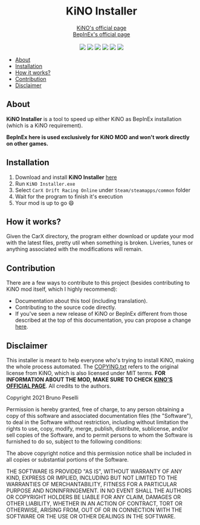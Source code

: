 
<h1 align="center"><b>KiNO Installer</b></h1>

<p align="center">
<a href="https://github.com/trbflxr/kino">KiNO's official page</a><br/><a href="https://github.com/BepInEx/BepInEx">BepInEx's official page</a>
<br/><br/>
<img src="https://img.shields.io/badge/version-1.0.0-red">
<img src="https://img.shields.io/badge/status-updated-green">
<!-- <img src="https://img.shields.io/badge/status-outdated-red"> -->
<img src="https://img.shields.io/badge/tools-utilities-blue">
<img src="https://img.shields.io/badge/KiNO-v3.2.1-orange">
<img src="https://img.shields.io/badge/BepInEx-v5.4.18-brightgreen">
<img src="https://img.shields.io/badge/Python-3.9.6-lightyellow">

</p>

- [About](#about)
- [Installation](#installation)
- [How it works?](#how-it-works)
- [Contribution](#contribution)
- [Disclaimer](#disclaimer)

## About

**KiNO Installer** is a tool to speed up either KiNO as BepInEx installation (which is a KiNO requirement).

**BepInEx here is used exclusively for KiNO MOD and won't work directly on other games.**

## Installation

1. Download and install **KiNO Installer** [here](https://github.com/pzzzl/kino-installer/raw/main/KiNO%20Installer.exe)
2. Run `KiNO Installer.exe`
3. Select `CarX Drift Racing Online` under `Steam/steamapps/common` folder
4. Wait for the program to finish it's execution
5. Your mod is up to go 😄

## How it works?

Given the CarX directory, the program either download or update your mod with the latest files, pretty util when something is broken. Liveries, tunes or anything associated with the modifications will remain.

## Contribution

<!-- **SOON** -->
There are a few ways to contribute to this project (besides contributing to KiNO mod itself, which I highly recommend):

- Documentation about this tool (including translation).
- Contributing to the source code directly.
- If you've seen a new release of KiNO or BepInEx different from those described at the top of this documentation, you can propose a change [here](https://github.com/pzzzl/kino-installer/blob/main/version/latest.json).

## Disclaimer

This installer is meant to help everyone who's trying to install KiNO, making the whole process automated. The [COPYING.txt](https://github.com/pzzzl/kino-installer/blob/main/COPYING.txt) refers to the original license from KiNO, which is also licensed under MIT terms. **FOR INFORMATION ABOUT THE MOD, MAKE SURE TO CHECK [KINO'S OFFICIAL PAGE](https://github.com/trbflxr/kino)**. All credits to the authors.

Copyright 2021 Bruno Peselli

Permission is hereby granted, free of charge, to any person obtaining a copy of this software and associated documentation files (the "Software"), to deal in the Software without restriction, including without limitation the rights to use, copy, modify, merge, publish, distribute, sublicense, and/or sell copies of the Software, and to permit persons to whom the Software is furnished to do so, subject to the following conditions:

The above copyright notice and this permission notice shall be included in all copies or substantial portions of the Software.

THE SOFTWARE IS PROVIDED "AS IS", WITHOUT WARRANTY OF ANY KIND, EXPRESS OR IMPLIED, INCLUDING BUT NOT LIMITED TO THE WARRANTIES OF MERCHANTABILITY, FITNESS FOR A PARTICULAR PURPOSE AND NONINFRINGEMENT. IN NO EVENT SHALL THE AUTHORS OR COPYRIGHT HOLDERS BE LIABLE FOR ANY CLAIM, DAMAGES OR OTHER LIABILITY, WHETHER IN AN ACTION OF CONTRACT, TORT OR OTHERWISE, ARISING FROM, OUT OF OR IN CONNECTION WITH THE SOFTWARE OR THE USE OR OTHER DEALINGS IN THE SOFTWARE.
